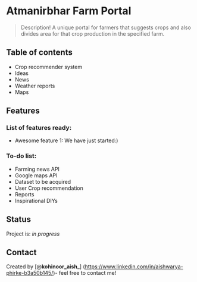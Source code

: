 # Atmanirbhar Farm Portal
> Description!
> A unique portal for farmers that suggests crops and also divides
  area for that crop production in the specified farm.

## Table of contents
* Crop recommender system
* Ideas
* News
* Weather reports
* Maps

## Features
### List of features ready:
* Awesome feature 1: We have just started:)

### To-do list:
* Farming news API
* Google maps API
* Dataset to be acquired
* User Crop recommendation
* Reports
* Inspirational DIYs

## Status
Project is: _in progress_

## Contact
Created by [@__kohinoor_aish___] (https://www.linkedin.com/in/aishwarya-phirke-b3a50b145/)- feel free to contact me!

